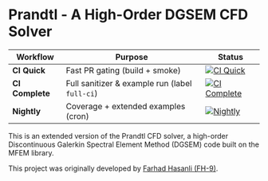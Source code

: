 # Prandtl - A High-Order DGSEM CFD Solver
| Workflow | Purpose | Status |
|-----------|----------|--------|
| **CI Quick** | Fast PR gating (build + smoke) | [![CI Quick](https://github.com/chess-uiuc/Prandtl/actions/workflows/ci-quick.yml/badge.svg)](https://github.com/chess-uiuc/Prandtl/actions/workflows/ci-quick.yml) |
| **CI Complete** | Full sanitizer & example run (label `full-ci`) | [![CI Complete](https://github.com/chess-uiuc/Prandtl/actions/workflows/ci-complete.yml/badge.svg)](https://github.com/chess-uiuc/Prandtl/actions/workflows/ci-complete.yml) |
| **Nightly** | Coverage + extended examples (cron) | [![Nightly](https://github.com/chess-uiuc/Prandtl/actions/workflows/ci-nightly.yml/badge.svg)](https://github.com/chess-uiuc/Prandtl/actions/workflows/ci-nightly.yml) |


This is an extended version of the Prandtl CFD solver, a high-order Discontinuous Galerkin Spectral Element Method (DGSEM) code built on the MFEM library.

This project was originally developed by [Farhad Hasanli (FH-9)](https://github.com/FH-9).
